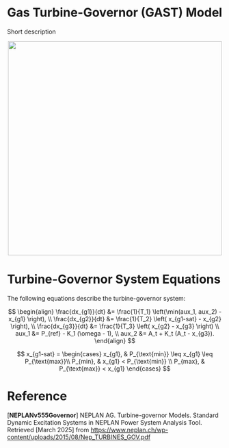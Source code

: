 # Gas Turbine-Governor (GAST) Model

Short description

<div align="center">
  <img src="https://github.com/user-attachments/assets/e0af684c-1428-4fc2-80e7-772a7fdc31e2" width="500">
</div>

# Turbine-Governor System Equations
The following equations describe the turbine-governor system:

$$
\begin{align}
    \frac{dx_{g1}}{dt} &= \frac{1}{T_1} \left(\min(aux_1, aux_2) - x_{g1} \right), \\
    \frac{dx_{g2}}{dt} &= \frac{1}{T_2} \left( x_{g1-sat} - x_{g2} \right), \\
    \frac{dx_{g3}}{dt} &= \frac{1}{T_3} \left( x_{g2} - x_{g3} \right) \\
    aux_1 &= P_{ref} - K_1 (\omega - 1), \\
    aux_2 &= A_t + K_t (A_t - x_{g3}).
\end{align}
$$

$$
x_{g1-sat} =
\begin{cases} 
    x_{g1}, & P_{\text{min}} \leq x_{g1} \leq P_{\text{max}}\\
    P_{min}, & x_{g1} < P_{\text{min}}  \\
    P_{max}, & P_{\text{max}} < x_{g1} 
\end{cases}
$$

# Reference
[**NEPLANv555Governor**]  NEPLAN AG. Turbine-governor Models. Standard Dynamic Excitation Systems in NEPLAN Power System Analysis Tool. Retrieved [March 2025] from https://www.neplan.ch/wp-content/uploads/2015/08/Nep_TURBINES_GOV.pdf
